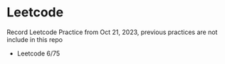 # Leetcode

Record Leetcode Practice from Oct 21, 2023, previous practices are not include in this repo

- Leetcode 6/75

